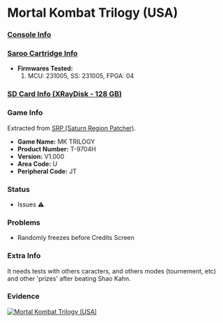 # Mortal Kombat Trilogy (USA)

### [Console Info](../../../../Info/Consoles/VA13/README.md)

### [Saroo Cartridge Info](../../../../Info/Cartridges/RetroGameParadiseStore/1.32F/README.md)

- <b>Firmwares Tested:</b>
  1. MCU: 231005, SS: 231005, FPGA: 04

### [SD Card Info (XRayDisk - 128 GB)](../../../../Info/SdCards/XRayDisk/128GB/README.md)

### Game Info

Extracted from [SRP (Saturn Region Patcher)](https://segaxtreme.net/resources/saturn-region-patcher.81/download).

- <b>Game Name:</b> MK TRILOGY
- <b>Product Number:</b> T-9704H
- <b>Version:</b> V1.000
- <b>Area Code:</b> U
- <b>Peripheral Code:</b> JT

### Status

- Issues :warning:

### Problems

- Randomly freezes before Credits Screen

### Extra Info

It needs tests with others caracters, and others modes (tournement, etc) and other 'prizes' after beating Shao Kahn.

### Evidence

[![Mortal Kombat Trilogy (USA)](https://img.youtube.com/vi/TQ35HhiHeFA/0.jpg)](https://www.youtube.com/watch?v=TQ35HhiHeFA)
